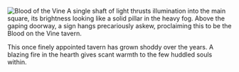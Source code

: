 ![Blood of the Vine](https://media.discordapp.net/attachments/905615352824741908/905618493821567056/Blood_on_the_Vine.webp?ex=660df7f2&is=65fb82f2&hm=a9a5808effb0f621737639eb73b95d044aa3a2851afc8dfc1594d530251a7628&)
A single shaft of light thrusts illumination into the main square, its brightness looking like a solid pillar in the heavy fog. Above the gaping doorway, a sign hangs precariously askew, proclaiming this to be the Blood on the Vine tavern.

This once finely appointed tavern has grown shoddy over the years. A blazing fire in the hearth gives scant warmth to the few huddled souls within.
